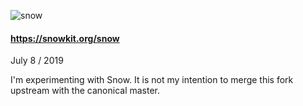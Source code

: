 ![snow](snow.png)

#### https://snowkit.org/snow

July 8 / 2019

I'm experimenting with Snow.  It is not my intention
to merge this fork upstream with the canonical master.
